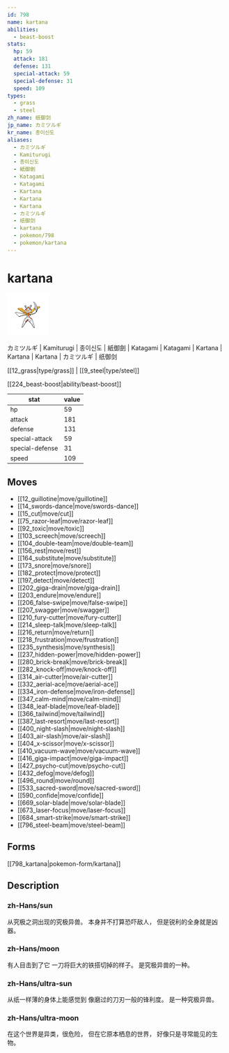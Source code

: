 ```yaml
---
id: 798
name: kartana
abilities:
  - beast-boost
stats:
  hp: 59
  attack: 181
  defense: 131
  special-attack: 59
  special-defense: 31
  speed: 109
types:
  - grass
  - steel
zh_name: 纸御剑
jp_name: カミツルギ
kr_name: 종이신도
aliases:
  - カミツルギ
  - Kamiturugi
  - 종이신도
  - 紙御劍
  - Katagami
  - Katagami
  - Kartana
  - Kartana
  - Kartana
  - カミツルギ
  - 纸御剑
  - kartana
  - pokemon/798
  - pokemon/kartana
---
```

# kartana

![](https://raw.githubusercontent.com/PokeAPI/sprites/master/sprites/pokemon/798.png)

カミツルギ | Kamiturugi | 종이신도 | 紙御劍 | Katagami | Katagami | Kartana | Kartana | Kartana | カミツルギ | 纸御剑

[[12_grass|type/grass]] | [[9_steel|type/steel]]

[[224_beast-boost|ability/beast-boost]]

|stat|value|
|---|---|
|hp|59|
|attack|181|
|defense|131|
|special-attack|59|
|special-defense|31|
|speed|109|


## Moves

- [[12_guillotine|move/guillotine]]
- [[14_swords-dance|move/swords-dance]]
- [[15_cut|move/cut]]
- [[75_razor-leaf|move/razor-leaf]]
- [[92_toxic|move/toxic]]
- [[103_screech|move/screech]]
- [[104_double-team|move/double-team]]
- [[156_rest|move/rest]]
- [[164_substitute|move/substitute]]
- [[173_snore|move/snore]]
- [[182_protect|move/protect]]
- [[197_detect|move/detect]]
- [[202_giga-drain|move/giga-drain]]
- [[203_endure|move/endure]]
- [[206_false-swipe|move/false-swipe]]
- [[207_swagger|move/swagger]]
- [[210_fury-cutter|move/fury-cutter]]
- [[214_sleep-talk|move/sleep-talk]]
- [[216_return|move/return]]
- [[218_frustration|move/frustration]]
- [[235_synthesis|move/synthesis]]
- [[237_hidden-power|move/hidden-power]]
- [[280_brick-break|move/brick-break]]
- [[282_knock-off|move/knock-off]]
- [[314_air-cutter|move/air-cutter]]
- [[332_aerial-ace|move/aerial-ace]]
- [[334_iron-defense|move/iron-defense]]
- [[347_calm-mind|move/calm-mind]]
- [[348_leaf-blade|move/leaf-blade]]
- [[366_tailwind|move/tailwind]]
- [[387_last-resort|move/last-resort]]
- [[400_night-slash|move/night-slash]]
- [[403_air-slash|move/air-slash]]
- [[404_x-scissor|move/x-scissor]]
- [[410_vacuum-wave|move/vacuum-wave]]
- [[416_giga-impact|move/giga-impact]]
- [[427_psycho-cut|move/psycho-cut]]
- [[432_defog|move/defog]]
- [[496_round|move/round]]
- [[533_sacred-sword|move/sacred-sword]]
- [[590_confide|move/confide]]
- [[669_solar-blade|move/solar-blade]]
- [[673_laser-focus|move/laser-focus]]
- [[684_smart-strike|move/smart-strike]]
- [[796_steel-beam|move/steel-beam]]

## Forms



[[798_kartana|pokemon-form/kartana]]

## Description

### zh-Hans/sun

从究极之洞出现的究极异兽。
本身并不打算恐吓敌人，
但是锐利的全身就是凶器。

### zh-Hans/moon

有人目击到了它
一刀将巨大的铁搭切掉的样子。
是究极异兽的一种。

### zh-Hans/ultra-sun

从纸一样薄的身体上能感觉到
像磨过的刀刃一般的锋利度。
是一种究极异兽。

### zh-Hans/ultra-moon

在这个世界是异类，很危险，
但在它原本栖息的世界，
好像只是寻常能见的生物。

